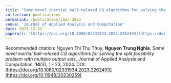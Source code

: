 ```yaml
---
title: "Some novel inertial ball-relaxed CQ algorithms for solving the split feasibility problem with multiple output sets"
collection: publications
permalink: /publication/jaac-2023
venue: 'Journal of Applied Analysis and Computation'
date: 2023-12-31'
paperurl: '[https://doi.org/10.1080/02331934.2023.2262493](https://doi.org/10.11948/20230259)'
---
```

Recommended citation: Nguyen Thi Thu Thuy, **Nguyen Trung Nghia**, _Some novel inertial ball-relaxed CQ algorithms for solving the split feasibility problem with multiple output sets_, Journal of Applied Analysis and Computation. **14**(3), 1 - 23, 2024. DOI: [https://doi.org/10.1080/02331934.2023.2262493](https://doi.org/10.11948/20230259)
